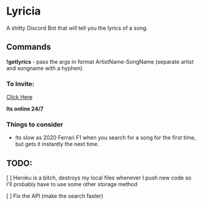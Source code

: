 # Lyricia

A shitty Discord Bot that will tell you the lyrics of a song.

## Commands

**!getlyrics <args>** - pass the args in format ArtistName-SongName (separate artist and songname with a hyphen)

### To Invite:
[Click Here](https://discord.com/api/oauth2/authorize?client_id=724143167380783105&permissions=2048&scope=bot)

**Its online 24/7**

### Things to consider
- Its slow as 2020 Ferrari F1 when you search for a song for the first time, but gets it instantly the next time.

## TODO:

[ ] Heroku is a bitch, destroys my local files whenever I push new code so I'll probably have to use some other storage method

[ ] Fix the API (make the search faster) 

